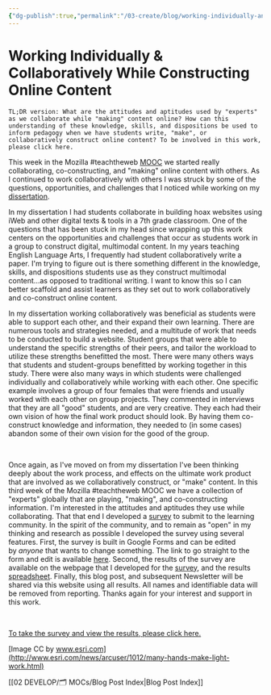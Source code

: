 ```yaml
---
{"dg-publish":true,"permalink":"/03-create/blog/working-individually-and-collaboratively-while-constructing-online-content/","title":"Working Individually & Collaboratively While Constructing Online Content","tags":["assessment","education","learning","online-content-construction","open-source","teachtheweb","technology"]}
---
```


# Working Individually & Collaboratively While Constructing Online Content

```
TL;DR version: What are the attitudes and aptitudes used by "experts" as we collaborate while "making" content online? How can this understanding of these knowledge, skills, and dispositions be used to inform pedagogy when we have students write, "make", or collaboratively construct online content? To be involved in this work, please click here.
```

This week in the Mozilla #teachtheweb [MOOC](http://hivenyc.org/teachtheweb/) we started really collaborating, co-constructing, and "making" online content with others. As I continued to work collaboratively with others I was struck by some of the questions, opportunities, and challenges that I noticed while working on my [dissertation](http://www.scribd.com/doc/107186776/Facilitating-Critical-Evaluation-Skills-through-Content-Creation-Empowering-Adolescents-as-Readers-and-Writers-of-Online-Information).

In my dissertation I had students collaborate in building hoax websites using iWeb and other digital texts & tools in a 7th grade classroom. One of the questions that has been stuck in my head since wrapping up this work centers on the opportunities and challenges that occur as students work in a group to construct digital, multimodal content. In my years teaching English Language Arts, I frequently had student collaboratively write a paper. I'm trying to figure out is there something different in the knowledge, skills, and dispositions students use as they construct multimodal content...as opposed to traditional writing. I want to know this so I can better scaffold and assist learners as they set out to work collaboratively and co-construct online content.

In my dissertation working collaboratively was beneficial as students were able to support each other, and their expand their own learning. There are numerous tools and strategies needed, and a multitude of work that needs to be conducted to build a website. Student groups that were able to understand the specific strengths of their peers, and tailor the workload to utilize these strengths benefitted the most. There were many others ways that students and student-groups benefitted by working together in this study. There were also many ways in which students were challenged individually and collaboratively while working with each other. One specific example involves a group of four females that were friends and usually worked with each other on group projects. They commented in interviews that they are all "good" students, and are very creative. They each had their own vision of how the final work product should look. By having them co-construct knowledge and information, they needed to (in some cases) abandon some of their own vision for the good of the group.

 

Once again, as I've moved on from my dissertation I've been thinking deeply about the work process, and effects on the ultimate work product that are involved as we collaboratively construct, or "make" content. In this third week of the Mozilla #teachtheweb MOOC we have a collection of "experts" globally that are playing, "making", and co-constructing information. I'm interested in the attitudes and aptitudes they use while collaborating. That that end I developed a [survey](https://sites.google.com/site/wiobyrne/working-individually-collaboratively) to submit to the learning community. In the spirit of the community, and to remain as "open" in my thinking and research as possible I developed the survey using several features. First, the survey is built in Google Forms and can be edited by _anyone_ that wants to change something. The link to go straight to the form and edit is available [here](https://docs.google.com/forms/d/1xR9aJeMqXaO83NBrLNxVfqfpB-SSvGhJiaQK-Uhodts/edit). Second, the results of the survey are available on the webpage that I developed for the [survey](https://sites.google.com/site/wiobyrne/working-individually-collaboratively), and the results [spreadsheet](https://docs.google.com/spreadsheet/ccc?key=0AvSIJN0cY2IhdE9BYkl0QzRLeDBaQkVwa1N1bENQT3c#gid=0). Finally, this blog post, and subsequent Newsletter will be shared via this website using all results. All names and identifiable data will be removed from reporting. Thanks again for your interest and support in this work.

 

[To take the survey and view the results, please click here.](https://sites.google.com/site/wiobyrne/working-individually-collaboratively)

[Image CC by www.esri.com](http://www.esri.com/news/arcuser/1012/many-hands-make-light-work.html)

[[02 DEVELOP/🗂️ MOCs/Blog Post Index\|Blog Post Index]]
